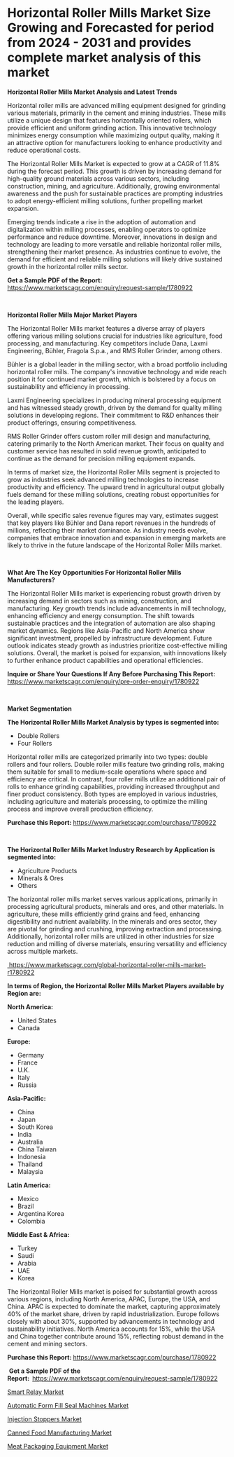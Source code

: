 <p><h1>Horizontal Roller Mills Market Size Growing and Forecasted for period from 2024 - 2031 and provides complete market analysis of this market</h1></p><p><strong>Horizontal Roller Mills Market Analysis and Latest Trends</strong></p>
<p><p>Horizontal roller mills are advanced milling equipment designed for grinding various materials, primarily in the cement and mining industries. These mills utilize a unique design that features horizontally oriented rollers, which provide efficient and uniform grinding action. This innovative technology minimizes energy consumption while maximizing output quality, making it an attractive option for manufacturers looking to enhance productivity and reduce operational costs.</p><p>The Horizontal Roller Mills Market is expected to grow at a CAGR of 11.8% during the forecast period. This growth is driven by increasing demand for high-quality ground materials across various sectors, including construction, mining, and agriculture. Additionally, growing environmental awareness and the push for sustainable practices are prompting industries to adopt energy-efficient milling solutions, further propelling market expansion.</p><p>Emerging trends indicate a rise in the adoption of automation and digitalization within milling processes, enabling operators to optimize performance and reduce downtime. Moreover, innovations in design and technology are leading to more versatile and reliable horizontal roller mills, strengthening their market presence. As industries continue to evolve, the demand for efficient and reliable milling solutions will likely drive sustained growth in the horizontal roller mills sector.</p></p>
<p><strong>Get a Sample PDF of the Report:&nbsp;</strong> <a href="https://www.marketscagr.com/enquiry/request-sample/1780922?utm_campaign=1435&utm_medium=2&utm_source=Github&utm_content=ia&utm_term=09102024&utm_id=horizontal-roller-mills">https://www.marketscagr.com/enquiry/request-sample/1780922</a></p>
<p>&nbsp;</p>
<p><strong>Horizontal Roller Mills Major Market Players</strong></p>
<p><p>The Horizontal Roller Mills market features a diverse array of players offering various milling solutions crucial for industries like agriculture, food processing, and manufacturing. Key competitors include Dana, Laxmi Engineering, Bühler, Fragola S.p.a., and RMS Roller Grinder, among others. </p><p>Bühler is a global leader in the milling sector, with a broad portfolio including horizontal roller mills. The company's innovative technology and wide reach position it for continued market growth, which is bolstered by a focus on sustainability and efficiency in processing. </p><p>Laxmi Engineering specializes in producing mineral processing equipment and has witnessed steady growth, driven by the demand for quality milling solutions in developing regions. Their commitment to R&D enhances their product offerings, ensuring competitiveness.</p><p>RMS Roller Grinder offers custom roller mill design and manufacturing, catering primarily to the North American market. Their focus on quality and customer service has resulted in solid revenue growth, anticipated to continue as the demand for precision milling equipment expands.</p><p>In terms of market size, the Horizontal Roller Mills segment is projected to grow as industries seek advanced milling technologies to increase productivity and efficiency. The upward trend in agricultural output globally fuels demand for these milling solutions, creating robust opportunities for the leading players.</p><p>Overall, while specific sales revenue figures may vary, estimates suggest that key players like Bühler and Dana report revenues in the hundreds of millions, reflecting their market dominance. As industry needs evolve, companies that embrace innovation and expansion in emerging markets are likely to thrive in the future landscape of the Horizontal Roller Mills market.</p></p>
<p>&nbsp;</p>
<p><strong>What Are The Key Opportunities For Horizontal Roller Mills Manufacturers?</strong></p>
<p><p>The Horizontal Roller Mills market is experiencing robust growth driven by increasing demand in sectors such as mining, construction, and manufacturing. Key growth trends include advancements in mill technology, enhancing efficiency and energy consumption. The shift towards sustainable practices and the integration of automation are also shaping market dynamics. Regions like Asia-Pacific and North America show significant investment, propelled by infrastructure development. Future outlook indicates steady growth as industries prioritize cost-effective milling solutions. Overall, the market is poised for expansion, with innovations likely to further enhance product capabilities and operational efficiencies.</p></p>
<p><strong>Inquire or Share Your Questions If Any Before Purchasing This Report:</strong> <a href="https://www.marketscagr.com/enquiry/pre-order-enquiry/1780922?utm_campaign=1435&utm_medium=2&utm_source=Github&utm_content=ia&utm_term=09102024&utm_id=horizontal-roller-mills">https://www.marketscagr.com/enquiry/pre-order-enquiry/1780922</a></p>
<p>&nbsp;</p>
<p><strong>Market Segmentation</strong></p>
<p><strong>The Horizontal Roller Mills Market Analysis by types is segmented into:</strong></p>
<p><ul><li>Double Rollers</li><li>Four Rollers</li></ul></p>
<p><p>Horizontal roller mills are categorized primarily into two types: double rollers and four rollers. Double roller mills feature two grinding rolls, making them suitable for small to medium-scale operations where space and efficiency are critical. In contrast, four roller mills utilize an additional pair of rolls to enhance grinding capabilities, providing increased throughput and finer product consistency. Both types are employed in various industries, including agriculture and materials processing, to optimize the milling process and improve overall production efficiency.</p></p>
<p><strong>Purchase this Report:&nbsp;</strong><a href="https://www.marketscagr.com/purchase/1780922?utm_campaign=1435&utm_medium=2&utm_source=Github&utm_content=ia&utm_term=09102024&utm_id=horizontal-roller-mills">https://www.marketscagr.com/purchase/1780922</a></p>
<p>&nbsp;</p>
<p><strong>The Horizontal Roller Mills Market Industry Research by Application is segmented into:</strong></p>
<p><ul><li>Agriculture Products</li><li>Minerals & Ores</li><li>Others</li></ul></p>
<p><p>The horizontal roller mills market serves various applications, primarily in processing agricultural products, minerals and ores, and other materials. In agriculture, these mills efficiently grind grains and feed, enhancing digestibility and nutrient availability. In the minerals and ores sector, they are pivotal for grinding and crushing, improving extraction and processing. Additionally, horizontal roller mills are utilized in other industries for size reduction and milling of diverse materials, ensuring versatility and efficiency across multiple markets.</p></p>
<p><a href="https://www.marketscagr.com/global-horizontal-roller-mills-market-r1780922?utm_campaign=1435&utm_medium=2&utm_source=Github&utm_content=ia&utm_term=09102024&utm_id=horizontal-roller-mills">&nbsp;https://www.marketscagr.com/global-horizontal-roller-mills-market-r1780922</a></p>
<p><strong>In terms of Region, the Horizontal Roller Mills Market Players available by Region are:</strong></p>
<p>
    <p> <strong> North America: </strong>
        <ul>
            <li>United States</li>
            <li>Canada</li>
        </ul>
        </p> 
    <p> <strong> Europe: </strong>
        <ul>
            <li>Germany</li>
            <li>France</li>
            <li>U.K.</li>
            <li>Italy</li>
            <li>Russia</li>
        </ul>
        </p> 
    <p> <strong> Asia-Pacific: </strong>
        <ul>
            <li>China</li>
            <li>Japan</li>
            <li>South Korea</li>
            <li>India</li>
            <li>Australia</li>
            <li>China Taiwan</li>
            <li>Indonesia</li>
            <li>Thailand</li>
            <li>Malaysia</li>
        </ul>
        </p> 
    <p> <strong> Latin America: </strong>
        <ul>
            <li>Mexico</li>
            <li>Brazil</li>
            <li>Argentina Korea</li>
            <li>Colombia</li>
        </ul>
        </p> 
    <p> <strong> Middle East & Africa: </strong>
        <ul>
            <li>Turkey</li>
            <li>Saudi</li>
            <li>Arabia</li>
            <li>UAE</li>
            <li>Korea</li>
        </ul>
    </p>
    </p>
<p><p>The Horizontal Roller Mills market is poised for substantial growth across various regions, including North America, APAC, Europe, the USA, and China. APAC is expected to dominate the market, capturing approximately 40% of the market share, driven by rapid industrialization. Europe follows closely with about 30%, supported by advancements in technology and sustainability initiatives. North America accounts for 15%, while the USA and China together contribute around 15%, reflecting robust demand in the cement and mining sectors.</p></p>
<p><strong>Purchase this Report: </strong><a href="https://www.marketscagr.com/purchase/1780922?utm_campaign=1435&utm_medium=2&utm_source=Github&utm_content=ia&utm_term=09102024&utm_id=horizontal-roller-mills">https://www.marketscagr.com/purchase/1780922</a></p>
<p>&nbsp;<strong>Get a Sample PDF of the Report:&nbsp;&nbsp;</strong><a href="https://www.marketscagr.com/enquiry/request-sample/1780922?utm_campaign=1435&utm_medium=2&utm_source=Github&utm_content=ia&utm_term=09102024&utm_id=horizontal-roller-mills">https://www.marketscagr.com/enquiry/request-sample/1780922</a></p>
<p><strong></strong></p>
<p><p><a href="https://www.linkedin.com/pulse/regional-adaptations-smart-relay-market-innovations-major-nzp9f?utm_campaign=1435&utm_medium=2&utm_source=Github&utm_content=ia&utm_term=09102024&utm_id=horizontal-roller-mills">Smart Relay Market</a></p><p><a href="https://www.linkedin.com/pulse/automatic-form-fill-seal-machines-market-research-report-37kue?utm_campaign=1435&utm_medium=2&utm_source=Github&utm_content=ia&utm_term=09102024&utm_id=horizontal-roller-mills">Automatic Form Fill Seal Machines Market</a></p><p><a href="https://www.linkedin.com/pulse/injection-stoppers-market-overview-global-trends-future-prospects-wcdif?utm_campaign=1435&utm_medium=2&utm_source=Github&utm_content=ia&utm_term=09102024&utm_id=horizontal-roller-mills">Injection Stoppers Market</a></p><p><a href="https://issuu.com/reportprime-2/docs/canned-food-manufacturing-market-si_6670325842b0d8?utm_campaign=1435&utm_medium=2&utm_source=Github&utm_content=ia&utm_term=09102024&utm_id=horizontal-roller-mills">Canned Food Manufacturing Market</a></p><p><a href="https://www.linkedin.com/pulse/meat-packaging-equipment-industry-resonance-69-amplification-binme?utm_campaign=1435&utm_medium=2&utm_source=Github&utm_content=ia&utm_term=09102024&utm_id=horizontal-roller-mills">Meat Packaging Equipment Market</a></p></p>